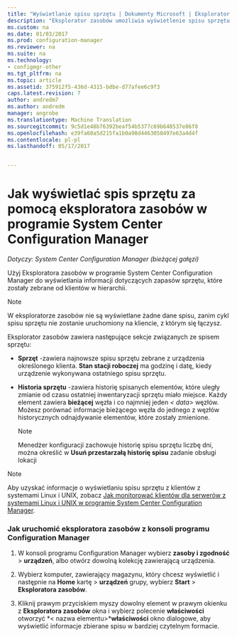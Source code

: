 ```yaml
---
title: "Wyświetlanie spisu sprzętu | Dokumenty Microsoft | Eksplorator zasobów"
description: "Eksplorator zasobów umożliwia wyświetlenie spisu sprzętu w programie System Center Configuration Manager."
ms.custom: na
ms.date: 01/03/2017
ms.prod: configuration-manager
ms.reviewer: na
ms.suite: na
ms.technology:
- configmgr-other
ms.tgt_pltfrm: na
ms.topic: article
ms.assetid: 375912f5-436d-4315-bdbe-d77afee6c9f3
caps.latest.revision: 7
author: andredm7
ms.author: andredm
manager: angrobe
ms.translationtype: Machine Translation
ms.sourcegitcommit: 9c5d1e48b76392beaf54b5377c69b648537e86f8
ms.openlocfilehash: e39fa60a5d215fa1b0a98d4463058497e63a4d4f
ms.contentlocale: pl-pl
ms.lasthandoff: 05/17/2017


---
```

# <a name="how-to-use-resource-explorer-to-view-hardware-inventory-in-system-center-configuration-manager"></a>Jak wyświetlać spis sprzętu za pomocą eksploratora zasobów w programie System Center Configuration Manager

*Dotyczy: System Center Configuration Manager (bieżącej gałęzi)*

Użyj Eksploratora zasobów w programie System Center Configuration Manager do wyświetlania informacji dotyczących zapasów sprzętu, które zostały zebrane od klientów w hierarchii.  

> [!NOTE]  
>  W eksploratorze zasobów nie są wyświetlane żadne dane spisu, zanim cykl spisu sprzętu nie zostanie uruchomiony na kliencie, z którym się łączysz.  

 Eksplorator zasobów zawiera następujące sekcje związanych ze spisem sprzętu:  

-   **Sprzęt** -zawiera najnowsze spisu sprzętu zebrane z urządzenia określonego klienta.  **Stan stacji roboczej** ma godzinę i datę, kiedy urządzenie wykonywana ostatniego spisu sprzętu.  

-   **Historia sprzętu** -zawiera historię spisanych elementów, które uległy zmianie od czasu ostatniej inwentaryzacji sprzętu miało miejsce. Każdy element zawiera **bieżącej** węzła i co najmniej jeden *< data\>*  węzłów. Możesz porównać informacje bieżącego węzła do jednego z węzłów historycznych odnajdywanie elementów, które zostały zmienione.  

    > [!NOTE]  
    >  Menedżer konfiguracji zachowuje historię spisu sprzętu liczbę dni, można określić w **Usuń przestarzałą historię spisu** zadanie obsługi lokacji  

> [!NOTE]  
>  Aby uzyskać informacje o wyświetlaniu spisu sprzętu z klientów z systemami Linux i UNIX, zobacz [Jak monitorować klientów dla serwerów z systemami Linux i UNIX w programie System Center Configuration Manager](../../../../core/clients/manage/monitor-clients-for-linux-and-unix-servers.md).  

### <a name="how-to-run-resource-explorer-from-the-configuration-manager-console"></a>Jak uruchomić eksploratora zasobów z konsoli programu Configuration Manager  

1.  W konsoli programu Configuration Manager wybierz **zasoby i zgodność** > **urządzeń**, albo otwórz dowolną kolekcję zawierającą urządzenia.  

3.  Wybierz komputer, zawierający magazynu, który chcesz wyświetlić i następnie na **Home** kartę > **urządzeń** grupy, wybierz **Start** >  **Eksploratora zasobów**.   

4.  Kliknij prawym przyciskiem myszy dowolny element w prawym okienku z **Eksploratora zasobów** okna i wybierz polecenie **właściwości** otworzyć *< nazwa elementu\>***właściwości** okno dialogowe, aby wyświetlić informacje zbierane spisu w bardziej czytelnym formacie.  


